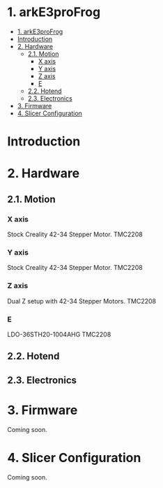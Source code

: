 # 1. arkE3proFrog

- [1. arkE3proFrog](#1-arke3profrog)
- [Introduction](#introduction)
- [2. Hardware](#2-hardware)
  - [2.1. Motion](#21-motion)
    - [X axis](#x-axis)
    - [Y axis](#y-axis)
    - [Z axis](#z-axis)
    - [E](#e)
  - [2.2. Hotend](#22-hotend)
  - [2.3. Electronics](#23-electronics)
- [3. Firmware](#3-firmware)
- [4. Slicer Configuration](#4-slicer-configuration)

# Introduction

# 2. Hardware

## 2.1. Motion

### X axis

Stock Creality 42-34 Stepper Motor.
TMC2208

### Y axis

Stock Creality 42-34 Stepper Motor.
TMC2208

### Z axis

Dual Z setup with 42-34 Stepper Motors.
TMC2208

### E

LDO-36STH20-1004AHG
TMC2208

## 2.2. Hotend

## 2.3. Electronics


# 3. Firmware

Coming soon.

# 4. Slicer Configuration

Coming soon.